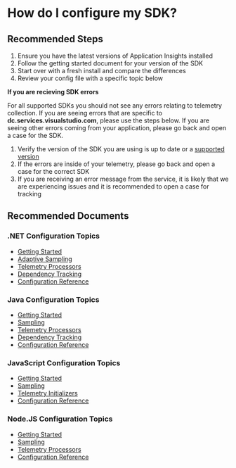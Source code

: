 <properties 
    pageTitle="How do I configure my SDK?"
    description="Will give locations and instructions on how to configure the SDK"
    service="microsoft.insights"
    resource="components"
    authors="debugthings"
    ms.author="jamdavi"
    articleId="insights_sdkconfiguration"
    displayOrder="102"
    selfHelpType="generic"
    cloudEnvironments="public, Fairfax, usnat, ussec"
    productPesIds="15693" 
    supportTopicIds="32602223"
 	ownershipId="AzureMonitoring_ApplicationInsights"
/>
 
# How do I configure my SDK?

## **Recommended Steps**

1. Ensure you have the latest versions of Application Insights installed
2. Follow the getting started document for your version of the SDK
3. Start over with a fresh install and compare the differences
4. Review your config file with a specific topic below

**If you are recieving SDK errors**

For all supported SDKs you should not see any errors relating to telemetry collection. If you are seeing errors that are specific to **dc.services.visualstudio.com**, please use the steps below. If you are seeing other errors coming from your application, please go back and open a case for the SDK.

1. Verify the version of the SDK you are using is up to date or a [supported version](https://github.com/Microsoft/ApplicationInsights-Home#officially-supported-sdks)
2. If the errors are inside of your telemetry, please go back and open a case for the correct SDK
3. If you are receiving an error message from the service, it is likely that we are experiencing issues and it is recommended to open a case for tracking

## **Recommended Documents**

### **.NET Configuration Topics**<br>

* [Getting Started](https://docs.microsoft.com/azure/azure-monitor/app/asp-net)
* [Adaptive Sampling](https://docs.microsoft.com/azure/azure-monitor/app/sampling#adaptive-sampling-at-your-web-server)
* [Telemetry Processors](https://docs.microsoft.com/azure/azure-monitor/app/api-filtering-sampling)
* [Dependency Tracking](https://docs.microsoft.com/azure/azure-monitor/app/asp-net-dependencies#set-up-dependency-monitoring)
* [Configuration Reference](https://docs.microsoft.com/azure/azure-monitor/app/configuration-with-applicationinsights-config)

### **Java Configuration Topics**<br>

* [Getting Started](https://docs.microsoft.com/azure/azure-monitor/app/java-get-started)
* [Sampling](https://docs.microsoft.com/azure/azure-monitor/app/sampling#configuring-fixed-rate-sampling-in-java)
* [Telemetry Processors](https://docs.microsoft.com/azure/azure-monitor/app/java-filter-telemetry)
* [Dependency Tracking](https://docs.microsoft.com/azure/azure-monitor/app/java-agent)
* [Configuration Reference](https://github.com/Microsoft/ApplicationInsights-Java/wiki/ApplicationInsights.XML)

### **JavaScript Configuration Topics**<br>

* [Getting Started](https://docs.microsoft.com/azure/azure-monitor/app/javascript)
* [Sampling](https://docs.microsoft.com/azure/azure-monitor/app/sampling#sampling-for-web-pages-with-javascript)
* [Telemetry Initializers](https://github.com/Microsoft/ApplicationInsights-JS/blob/master/API-reference.md#addtelemetryinitializer)
* [Configuration Reference](https://github.com/Microsoft/ApplicationInsights-JS/blob/master/API-reference.md#config)

### **Node.JS Configuration Topics**<br>

* [Getting Started](https://docs.microsoft.com/azure/azure-monitor/app/nodejs)
* [Sampling](https://github.com/Microsoft/ApplicationInsights-node.js/#sampling)
* [Telemetry Processors](https://github.com/Microsoft/ApplicationInsights-node.js/#preprocess-data-with-telemetry-processors)
* [Configuration Reference](https://github.com/Microsoft/ApplicationInsights-node.js/#advanced-configuration-options)
